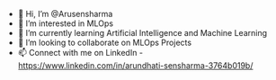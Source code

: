 - 👋 Hi, I’m @Arusensharma
- 👀 I’m interested in MLOps
- 🌱 I’m currently learning Artificial Intelligence and Machine Learning
- 💞️ I’m looking to collaborate on MLOps Projects
- 📫 Connect with me on LinkedIn - https://www.linkedin.com/in/arundhati-sensharma-3764b019b/

<!---
Arusensharma/Arusensharma is a ✨ special ✨ repository because its `README.md` (this file) appears on your GitHub profile.
You can click the Preview link to take a look at your changes.
--->
